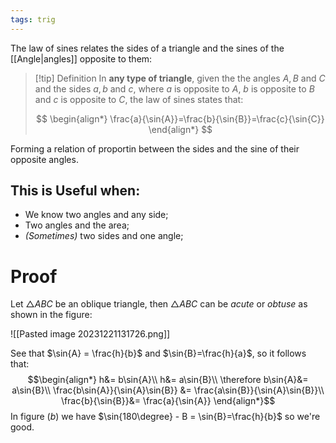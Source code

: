 ```yaml
---
tags: trig
---
```

The law of sines relates the sides of a triangle and the sines of the [[Angle|angles]] opposite to them:

>[!tip] Definition
>In **any type of triangle**, given the the angles $A, B$ and $C$ and the sides $a, b$ and $c$, where $a$ is opposite to $A$, $b$ is opposite to $B$ and $c$ is opposite to $C$, the law of sines states that:
>
>$$
\begin{align*}
\frac{a}{\sin{A}}=\frac{b}{\sin{B}}=\frac{c}{\sin{C}}
\end{align*}
>$$

Forming a relation of proportin between the sides and the sine of their opposite angles.
## This is Useful when:
- We know two angles and any side;
- Two angles and the area;
- *(Sometimes)* two sides and one angle;
# Proof
Let $\triangle ABC$ be an oblique triangle, then $\triangle ABC$ can be *acute* or *obtuse* as shown in the figure:

![[Pasted image 20231221131726.png]]

See that $\sin{A} = \frac{h}{b}$ and $\sin{B}=\frac{h}{a}$, so it follows that:
$$\begin{align*}
h&= b\sin{A}\\
h&= a\sin{B}\\
\therefore b\sin{A}&= a\sin{B}\\
\frac{b\sin{A}}{\sin{A}\sin{B}} &= \frac{a\sin{B}}{\sin{A}\sin{B}}\\
\frac{b}{\sin{B}}&= \frac{a}{\sin{A}}
\end{align*}$$
In figure $(b)$ we have $\sin{180\degree} - B = \sin{B}=\frac{h}{b}$ so we're good.
